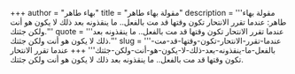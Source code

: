 +++
author = "بهاء طاهر"
title = "مقولة بهاء طاهر"
description = '''مقولة بهاء طاهر: عندما تقرر الانتحار تكون وقتها قد مت بالفعل.. ما ينقذونه بعد ذلك لا يكون هو أنت ولكن جثتك.'''
quote = '''عندما تقرر الانتحار تكون وقتها قد مت بالفعل.. ما ينقذونه بعد ذلك لا يكون هو أنت ولكن جثتك.'''
slug = '''عندما-تقرر-الانتحار-تكون-وقتها-قد-مت-بالفعل-ما-ينقذونه-بعد-ذلك-لا-يكون-هو-أنت-ولكن-جثتك'''
+++
عندما تقرر الانتحار تكون وقتها قد مت بالفعل.. ما ينقذونه بعد ذلك لا يكون هو أنت ولكن جثتك.
